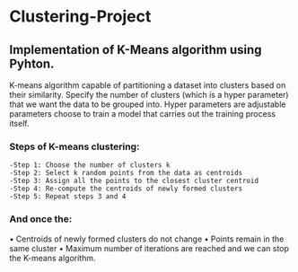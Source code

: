 # Clustering-Project
## Implementation of K-Means algorithm using Pyhton.
K-means algorithm capable of partitioning a dataset into clusters based on their similarity. Specify the number of clusters (which is a hyper parameter) that we want the data to be grouped  into. Hyper parameters are adjustable parameters choose to train a model that carries out the  training process itself.
### Steps of K-means clustering:
    -Step 1: Choose the number of clusters k
    -Step 2: Select k random points from the data as centroids 
    -Step 3: Assign all the points to the closest cluster centroid 
    -Step 4: Re-compute the centroids of newly formed clusters 
    -Step 5: Repeat steps 3 and 4 
### And once the: 
• Centroids of newly formed clusters do not change 
• Points remain in the same cluster 
• Maximum number of iterations are reached and we can stop the K-means algorithm.
